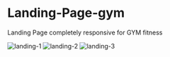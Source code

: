 # Landing-Page-gym
Landing Page completely responsive for GYM fitness

![landing-1](https://user-images.githubusercontent.com/44930181/101937458-42764300-3bb8-11eb-8e9e-f4f437577fdb.png)
![landing-2](https://user-images.githubusercontent.com/44930181/101937464-430ed980-3bb8-11eb-8cc0-6c2d25cc5f21.png)
![landing-3](https://user-images.githubusercontent.com/44930181/101937470-44d89d00-3bb8-11eb-92d2-713a0cdebc41.png)
